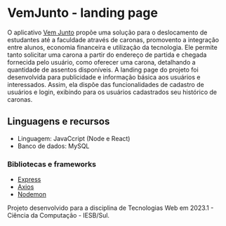 # VemJunto - landing page
O aplicativo [Vem Junto](https://github.com/maisamrr/caronasIESB) propõe uma solução para o deslocamento de estudantes até a faculdade através de caronas, promovento a integração entre alunos, economia financeira e utilização da tecnologia. Ele permite tanto solicitar uma carona a partir do endereço de partida e chegada fornecida pelo usuário, como oferecer uma carona, detalhando a quantidade de assentos disponíveis.
A landing page do projeto foi desenvolvida para publicidade e informação básica aos usuários e interessados. Assim, ela dispõe das funcionalidades de cadastro de usuários e login, exibindo para os usuários cadastrados seu histórico de caronas.

## Linguagens e recursos
- Linguagem: JavaCcript (Node e React)
- Banco de dados: MySQL

### Bibliotecas e frameworks
* [Express](https://expressjs.com/) 
* [Axios](https://github.com/mobxjs/mobx.dart) 
* [Nodemon](https://nodemon.io/) 

Projeto desenvolvido para a disciplina de Tecnologias Web em 2023.1 - Ciência da Computação - IESB/Sul.